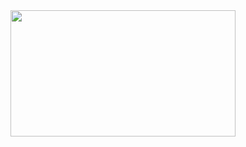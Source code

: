 <div align="center">
<img src= "https://i.makeagif.com/media/8-29-2016/PsQa9h.gif" width="360" height="202">
</div>

  
